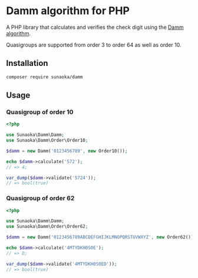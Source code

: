 # Damm algorithm for PHP

A PHP library that calculates and verifies the check digit using the [Damm algorithm](https://en.wikipedia.org/wiki/Damm_algorithm).

Quasigroups are supported from order 3 to order 64 as well as order 10.

## Installation

```bash
composer require sunaoka/damm
```

## Usage

### Quasigroup of order 10

```php
<?php

use Sunaoka\Damm\Damm;
use Sunaoka\Damm\Order\Order10;

$damm = new Damm('0123456789', new Order10());

echo $damm->calculate('572');
// => 4;

var_dump($damm->validate('5724'));
// => bool(true)
```

### Quasigroup of order 62

```php
<?php

use Sunaoka\Damm\Damm;
use Sunaoka\Damm\Order\Order62;

$damm = new Damm('0123456789ABCDEFGHIJKLMNOPQRSTUVWXYZ', new Order62());

echo $damm->calculate('4MTYDKH0S0E');
// => D;

var_dump($damm->validate('4MTYDKH0S0ED'));
// => bool(true)
```

